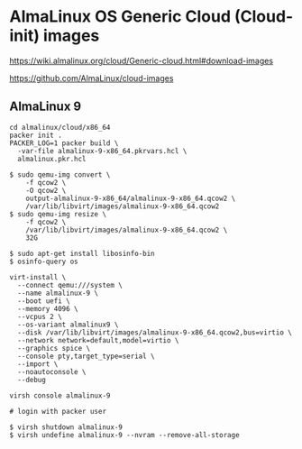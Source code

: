 # AlmaLinux OS Generic Cloud (Cloud-init) images

https://wiki.almalinux.org/cloud/Generic-cloud.html#download-images

https://github.com/AlmaLinux/cloud-images

## AlmaLinux 9

```
cd almalinux/cloud/x86_64
packer init .
PACKER_LOG=1 packer build \
  -var-file almalinux-9-x86_64.pkrvars.hcl \
  almalinux.pkr.hcl
```

```
$ sudo qemu-img convert \
    -f qcow2 \
    -O qcow2 \
    output-almalinux-9-x86_64/almalinux-9-x86_64.qcow2 \
    /var/lib/libvirt/images/almalinux-9-x86_64.qcow2
$ sudo qemu-img resize \
    -f qcow2 \
    /var/lib/libvirt/images/almalinux-9-x86_64.qcow2 \
    32G
```

```
$ sudo apt-get install libosinfo-bin
$ osinfo-query os
```

```
virt-install \
  --connect qemu:///system \
  --name almalinux-9 \
  --boot uefi \
  --memory 4096 \
  --vcpus 2 \
  --os-variant almalinux9 \
  --disk /var/lib/libvirt/images/almalinux-9-x86_64.qcow2,bus=virtio \
  --network network=default,model=virtio \
  --graphics spice \
  --console pty,target_type=serial \
  --import \
  --noautoconsole \
  --debug

virsh console almalinux-9

# login with packer user
```

```
$ virsh shutdown almalinux-9
$ virsh undefine almalinux-9 --nvram --remove-all-storage
```
